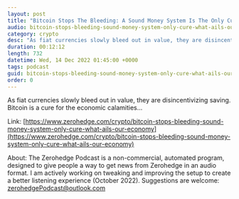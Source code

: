 ```yaml
---
layout: post
title: "Bitcoin Stops The Bleeding: A Sound Money System Is The Only Cure For What Ails Our Economy"
audio: bitcoin-stops-bleeding-sound-money-system-only-cure-what-ails-our-economy-0
category: crypto
desc: "As fiat currencies slowly bleed out in value, they are disincentivizing saving. Bitcoin is a cure for the economic calamities..."
duration: 00:12:12
length: 732
datetime: Wed, 14 Dec 2022 01:45:00 +0000
tags: podcast
guid: bitcoin-stops-bleeding-sound-money-system-only-cure-what-ails-our-economy-0
order: 0
---
```

As fiat currencies slowly bleed out in value, they are disincentivizing saving. Bitcoin is a cure for the economic calamities...

Link: [https://www.zerohedge.com/crypto/bitcoin-stops-bleeding-sound-money-system-only-cure-what-ails-our-economy](https://www.zerohedge.com/crypto/bitcoin-stops-bleeding-sound-money-system-only-cure-what-ails-our-economy)

About: The Zerohedge Podcast is a non-commercial, automated program, designed to give people a way to get news from Zerohedge in an audio format.  I am actively working on tweaking and improving the setup to create a better listening experience (October 2022).  Suggestions are welcome: [zerohedgePodcast@outlook.com](mailto:zerohedgePodcast@outlook.com)